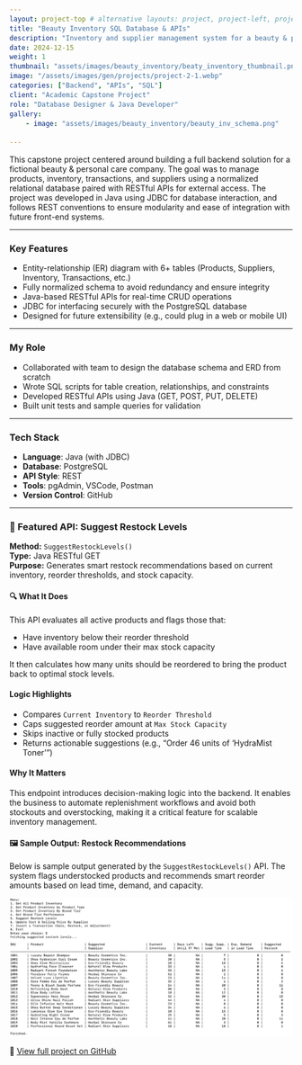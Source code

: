 ```yaml
---
layout: project-top # alternative layouts: project, project-left, project-right, project-top
title: "Beauty Inventory SQL Database & APIs"
description: "Inventory and supplier management system for a beauty & personal care company"
date: 2024-12-15
weight: 1
thumbnail: "assets/images/beauty_inventory/beaty_inventory_thumbnail.png"
image: "/assets/images/gen/projects/project-2-1.webp"
categories: ["Backend", "APIs", "SQL"]
client: "Academic Capstone Project"
role: "Database Designer & Java Developer"
gallery:
    - image: "assets/images/beauty_inventory/beauty_inv_schema.png"

---
```


This capstone project centered around building a full backend solution for a fictional beauty & personal care company. The goal was to manage products, inventory, transactions, and suppliers using a normalized relational database paired with RESTful APIs for external access. The project was developed in Java using JDBC for database interaction, and follows REST conventions to ensure modularity and ease of integration with future front-end systems.

---

### Key Features
- Entity-relationship (ER) diagram with 6+ tables (Products, Suppliers, Inventory, Transactions, etc.)
- Fully normalized schema to avoid redundancy and ensure integrity
- Java-based RESTful APIs for real-time CRUD operations
- JDBC for interfacing securely with the PostgreSQL database
- Designed for future extensibility (e.g., could plug in a web or mobile UI)


---

### My Role
- Collaborated with team to design the database schema and ERD from scratch
- Wrote SQL scripts for table creation, relationships, and constraints
- Developed RESTful APIs using Java (GET, POST, PUT, DELETE)
- Built unit tests and sample queries for validation

---

### Tech Stack
- **Language**: Java (with JDBC)
- **Database**: PostgreSQL
- **API Style**: REST
- **Tools**: pgAdmin, VSCode, Postman
- **Version Control**: GitHub

---

### 🌟 Featured API: Suggest Restock Levels

**Method:** `SuggestRestockLevels()`  
**Type:** Java RESTful GET  
**Purpose:** Generates smart restock recommendations based on current inventory, reorder thresholds, and stock capacity.

#### 🔍 What It Does
This API evaluates all active products and flags those that:
- Have inventory below their reorder threshold
- Have available room under their max stock capacity

It then calculates how many units should be reordered to bring the product back to optimal stock levels.

#### Logic Highlights
- Compares `Current Inventory` to `Reorder Threshold`
- Caps suggested reorder amount at `Max Stock Capacity`
- Skips inactive or fully stocked products
- Returns actionable suggestions (e.g., “Order 46 units of ‘HydraMist Toner’”)

####  Why It Matters
This endpoint introduces decision-making logic into the backend. It enables the business to automate replenishment workflows and avoid both stockouts and overstocking, making it a critical feature for scalable inventory management.

#### 🖼 Sample Output: Restock Recommendations

Below is sample output generated by the `SuggestRestockLevels()` API. The system flags understocked products and recommends smart reorder amounts based on lead time, demand, and capacity.

![Restock Recommendations Output](/assets/images/beauty_inventory/suggest_restock_output.png)



🔗 [View full project on GitHub](https://github.com/inaya-r/Beauty-Inventory-SQL-Database-APIs)
